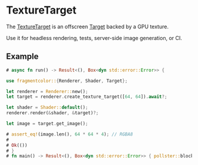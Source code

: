 # TextureTarget

The [TextureTarget](https://fragmentcolor.org/api/targets/texturetarget) is an offscreen [Target](https://fragmentcolor.org/api/core/target) backed by a GPU texture.

Use it for headless rendering, tests, server-side image generation, or CI.

## Example

```rust
# async fn run() -> Result<(), Box<dyn std::error::Error>> {

use fragmentcolor::{Renderer, Shader, Target};

let renderer = Renderer::new();
let target = renderer.create_texture_target([64, 64]).await?;

let shader = Shader::default();
renderer.render(&shader, &target)?;

let image = target.get_image();

# assert_eq!(image.len(), 64 * 64 * 4); // RGBA8
#
# Ok(())
# }
# fn main() -> Result<(), Box<dyn std::error::Error>> { pollster::block_on(run()) }
```
